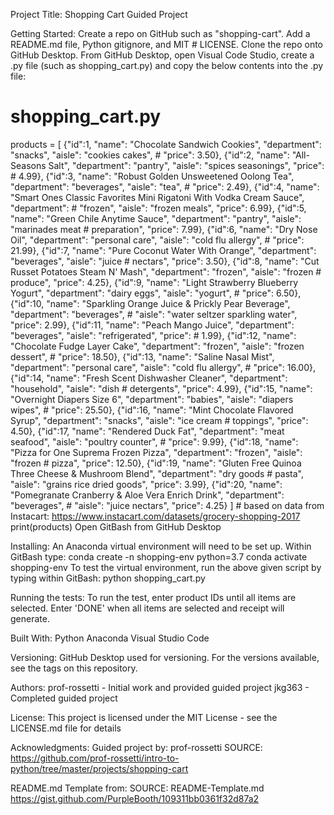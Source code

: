 Project Title: 
Shopping Cart Guided Project
 
Getting Started: 
Create a repo on GitHub such as "shopping-cart".  Add a README.md file, Python gitignore, and MIT # LICENSE.
Clone the repo onto GitHub Desktop.
From GitHub Desktop, open Visual Code Studio, create a .py file (such as shopping_cart.py) and copy the below contents into the .py file:
# shopping_cart.py
 products = [
     {"id":1, "name": "Chocolate Sandwich Cookies", "department": "snacks", "aisle": "cookies cakes", # "price": 3.50},
     {"id":2, "name": "All-Seasons Salt", "department": "pantry", "aisle": "spices seasonings", "price": # 4.99},
     {"id":3, "name": "Robust Golden Unsweetened Oolong Tea", "department": "beverages", "aisle": "tea", # "price": 2.49},
     {"id":4, "name": "Smart Ones Classic Favorites Mini Rigatoni With Vodka Cream Sauce", "department": # "frozen", "aisle": "frozen meals", "price": 6.99},
     {"id":5, "name": "Green Chile Anytime Sauce", "department": "pantry", "aisle": "marinades meat # preparation", "price": 7.99},
     {"id":6, "name": "Dry Nose Oil", "department": "personal care", "aisle": "cold flu allergy", # "price": 21.99},
     {"id":7, "name": "Pure Coconut Water With Orange", "department": "beverages", "aisle": "juice # nectars", "price": 3.50},
     {"id":8, "name": "Cut Russet Potatoes Steam N' Mash", "department": "frozen", "aisle": "frozen # produce", "price": 4.25},
     {"id":9, "name": "Light Strawberry Blueberry Yogurt", "department": "dairy eggs", "aisle": "yogurt", # "price": 6.50},
     {"id":10, "name": "Sparkling Orange Juice & Prickly Pear Beverage", "department": "beverages", # "aisle": "water seltzer sparkling water", "price": 2.99},
     {"id":11, "name": "Peach Mango Juice", "department": "beverages", "aisle": "refrigerated", "price": # 1.99},
     {"id":12, "name": "Chocolate Fudge Layer Cake", "department": "frozen", "aisle": "frozen dessert", # "price": 18.50},
     {"id":13, "name": "Saline Nasal Mist", "department": "personal care", "aisle": "cold flu allergy", # "price": 16.00},
     {"id":14, "name": "Fresh Scent Dishwasher Cleaner", "department": "household", "aisle": "dish # detergents", "price": 4.99},
     {"id":15, "name": "Overnight Diapers Size 6", "department": "babies", "aisle": "diapers wipes", # "price": 25.50},
     {"id":16, "name": "Mint Chocolate Flavored Syrup", "department": "snacks", "aisle": "ice cream # toppings", "price": 4.50},
     {"id":17, "name": "Rendered Duck Fat", "department": "meat seafood", "aisle": "poultry counter", # "price": 9.99},
     {"id":18, "name": "Pizza for One Suprema Frozen Pizza", "department": "frozen", "aisle": "frozen # pizza", "price": 12.50},
     {"id":19, "name": "Gluten Free Quinoa Three Cheese & Mushroom Blend", "department": "dry goods # pasta", "aisle": "grains rice dried goods", "price": 3.99},
     {"id":20, "name": "Pomegranate Cranberry & Aloe Vera Enrich Drink", "department": "beverages", # "aisle": "juice nectars", "price": 4.25}
 ] # based on data from Instacart: https://www.instacart.com/datasets/grocery-shopping-2017
 print(products)
 Open GitBash from GitHub Desktop

Installing:
An Anaconda virtual environment will need to be set up.  Within GitBash type:
   conda create -n shopping-env python=3.7
   conda activate shopping-env
To test the virtual environment, run the above given script by typing within GitBash:
python shopping_cart.py
 
Running the tests:
To run the test, enter product IDs until all items are selected.
Enter 'DONE' when all items are selected and receipt will generate.

Built With:
Python
Anaconda
Visual Studio Code

Versioning:
GitHub Desktop used for versioning.
For the versions available, see the tags on this repository.

Authors:
prof-rossetti - Initial work and provided guided project
jkg363 - Completed guided project

License:
This project is licensed under the MIT License - see the LICENSE.md file for details

Acknowledgments:
Guided project by: prof-rossetti
SOURCE: https://github.com/prof-rossetti/intro-to-python/tree/master/projects/shopping-cart 

README.md Template from:
SOURCE: README-Template.md https://gist.github.com/PurpleBooth/109311bb0361f32d87a2